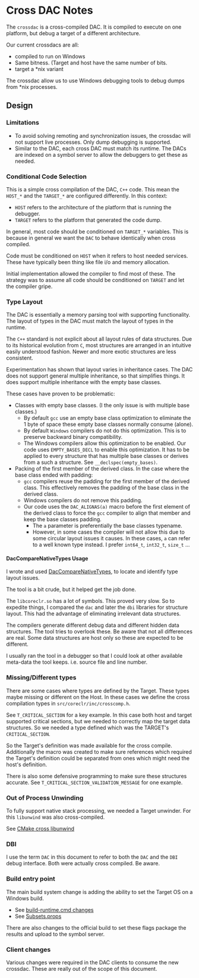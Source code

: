 # Cross DAC Notes

The `crossdac` is a cross-compiled DAC. It is compiled to execute on one platform, but debug a target of a different architecture.

Our current crossdacs are all:

- compiled to run on Windows
- Same bitness. (Target and host have the same number of bits.
- target a *nix variant

The crossdac allow us to use Windows debugging tools to debug dumps from *nix processes.

## Design

### Limitations

- To avoid solving remoting and synchronization issues, the crossdac will not support live processes. Only dump debugging is supported.
- Similar to the DAC, each cross DAC must match its runtime. The DACs are indexed on a symbol server to allow the debuggers to get these as needed.

### Conditional Code Selection

This is a simple cross compilation of the DAC, `C++` code. This mean the `HOST_*` and the `TARGET_*` are configured differently. In this context:

- `HOST` refers to the architecture of the platform that is running the debugger.
- `TARGET` refers to the platform that generated the code dump.

In general, most code should be conditioned on `TARGET_*` variables. This is because in general we want the `DAC` to behave identically when cross compiled.

Code must be conditioned on `HOST` when it refers to host needed services. These have typically been thing like file i/o and memory allocation.

Initial implementation allowed the compiler to find most of these. The strategy was to assume all code should be conditioned on `TARGET` and let the compiler gripe.

### Type Layout

The DAC is essentially a memory parsing tool with supporting functionality. The layout of types in the DAC must match the layout of types in the runtime.

The `C++` standard is not explicit about all layout rules of data structures. Due to its historical evolution from `C`, most structures are arranged in an intuitive easily understood fashion. Newer and more exotic structures are less consistent.

Experimentation has shown that layout varies in inheritance cases. The DAC does not support general multiple inheritance, so that simplifies things. It does support multiple inheritance with the empty base classes.

These cases have proven to be problematic:

- Classes with empty base classes. (I the only issue is with multiple base classes.)
  - By default `gcc` use an empty base class optimization to eliminate the 1 byte of space these empty base classes normally consume (alone).
  - By default `Windows` compilers do not do this optimization. This is to preserve backward binary compatibility.
  - The Windows compilers allow this optimization to be enabled. Our code uses `EMPTY_BASES_DECL` to enable this optimization. It has to be applied to every structure that has multiple base classes or derives from a such a structure. See `__declspec(empty_bases)`.
- Packing of the first member of the derived class. In the case where the base class ended with padding:
  - `gcc` compilers reuse the padding for the first member of the derived class. This effectively removes the padding of the base class in the derived class.
  - Windows compilers do not remove this padding.
  - Our code uses the `DAC_ALIGNAS(a)` macro before the first element of the derived class to force the `gcc` compiler to align that member and keep the base classes padding.
    - The `a` parameter is preferentially the base classes typename.
    - However, in some cases the compiler will not allow this due to some circular layout issues it causes. In these cases, `a` can refer to a well known type instead. I prefer `int64_t`, `int32_t`, `size_t` ...

#### DacCompareNativeTypes Usage

I wrote and used [DacCompareNativeTypes](https://github.com/dotnet/diagnostics/tree/main/src/tests/DacCompareNativeTypes), to locate and identify type layout issues.

The tool is a bit crude, but it helped get the job done.

The `libcoreclr.so` has a lot of symbols. This proved very slow. So to expedite things, I compared the `dac` and later the `dbi` libraries for structure layout. This had the advantage of eliminating irrelevant data structures.

The compilers generate different debug data and different hidden data structures. The tool tries to overlook these. Be aware that not all differences are real. Some data structures are host only so these are expected to be different.

I usually ran the tool in a debugger so that I could look at other available meta-data the tool keeps. i.e. source file and line number.

### Missing/Different types

There are some cases where types are defined by the Target. These types maybe missing or different on the Host. In these cases we define the cross compilation types in `src/coreclr/inc/crosscomp.h`.

See `T_CRITICAL_SECTION` for a key example. In this case both host and target supported critical sections, but we needed to correctly map the target data structures. So we needed a type defined which was the TARGET's `CRITICAL_SECTION`.

So the Target's definition was made available for the cross compile. Additionally the macro was created to make sure references which required the Target's definition could be separated from ones which might need the host's definition.

There is also some defensive programming to make sure these structures accurate. See `T_CRITICAL_SECTION_VALIDATION_MESSAGE` for one example.

### Out of Process Unwinding

To fully support native stack processing, we needed a Target unwinder. For this `libunwind` was also cross-compiled.

See [CMake cross libunwind](https://github.com/dotnet/runtime/blob/0049c629381c5a18e4dadd1038c2bd6b3ae6e3e6/src/coreclr/CMakeLists.txt#L113)

### DBI

I use the term `DAC` in this document to refer to both the `DAC` and the `DBI` debug interface. Both were actually cross compiled. Be aware.

### Build entry point

The main build system change is adding the ability to set the Target OS on a Windows build.

- See [build-runtime.cmd changes](https://github.com/dotnet/runtime/blob/0049c629381c5a18e4dadd1038c2bd6b3ae6e3e6/src/coreclr/build-runtime.cmd#L133-L134)
- See [Subsets.props](https://github.com/dotnet/runtime/blob/0049c629381c5a18e4dadd1038c2bd6b3ae6e3e6/eng/Subsets.props#L191-L197)

There are also changes to the official build to set these flags package the results and upload to the symbol server.

### Client changes

Various changes were required in the DAC clients to consume the new crossdac. These are really out of the scope of this document.
